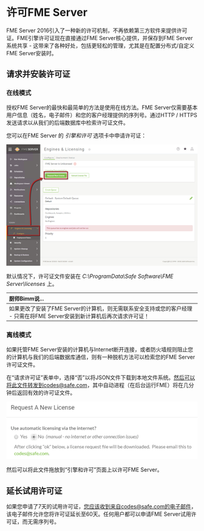 # 许可FME Server

FME Server 2016引入了一种新的许可机制，不再依赖第三方软件来提供许可证。FME引擎许可证现在直接通过FME Server核心提供，并保存到FME Server系统共享 - 这带来了各种好处，包括更轻松的管理，尤其是在配置分布式/自定义FME Server安装时。

## 请求并安装许可证

### 在线模式

授权FME Server的最快和最简单的方法是使用在线方法。FME Server仅需要基本用户信息（姓名，电子邮件）和您的客户经理提供的序列号。通过HTTP / HTTPS发送请求以从我们的后端数据库中检索许可证文件。

您可以在FME Server 的 _引擎和许可_ 选项卡中申请许可证：

![](../.gitbook/assets/1.009.licensing.png)

默认情况下，许可证文件安装在 _C:\ProgramData\Safe Software\FME Server\licenses_ 上。

|  厨师Bimm说... |
| :--- |
|  如果更改了安装了FME Server的计算机，则无需联系安全支持或您的客户经理 - 只需在将FME Server安装到新计算机后再次请求许可证！ |

### 离线模式

如果托管FME Server安装的计算机与Internet断开连接，或者防火墙规则阻止您的计算机与我们的后端数据库通信，则有一种脱机方法可以检索您的FME Server许可证文件。

在“请求许可证”表单中，选择“否”以将JSON文件下载到本地文件系统。然后可以将此文件转发到codes@safe.com，其中自动进程（在后台运行FME）将在几分钟后返回有效的许可证文件。

![](../.gitbook/assets/1.010.licensingoffline.png)

然后可以将此文件拖放到“引擎和许可”页面上以许可FME Server。

## 延长试用许可证

如果您申请了7天的试用许可证，您应该收到来自codes@safe.com的电子邮件，该电子邮件允许您将许可证延长至60天。任何用户都可以申请FME Server试用许可证，而无需序列号。


